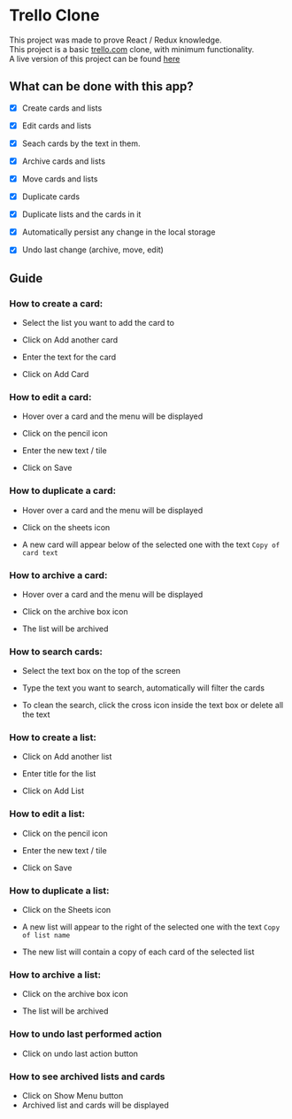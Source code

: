 # Trello Clone

This project was made to prove React / Redux knowledge.  
This project is a basic [trello.com](https://trello.com) clone, with minimum functionality.  
A live version of this project can be found [here](https://gaabmarquez.github.io/trello-clone/)

## What can be done with this app?

- [x] Create cards and lists

- [x] Edit cards and lists

- [x] Seach cards by the text in them.

- [x] Archive cards and lists

- [x] Move cards and lists

- [x] Duplicate cards

- [x] Duplicate lists and the cards in it

- [x] Automatically persist any change in the local storage

- [x] Undo last change (archive, move, edit)

## Guide

### How to create a card:

- Select the list you want to add the card to

- Click on Add another card

- Enter the text for the card

- Click on Add Card

### How to edit a card:

- Hover over a card and the menu will be displayed

- Click on the pencil icon

- Enter the new text / tile

- Click on Save

### How to duplicate a card:

- Hover over a card and the menu will be displayed

- Click on the sheets icon

- A new card will appear below of the selected one with the text `Copy of card text`

### How to archive a card:

- Hover over a card and the menu will be displayed

- Click on the archive box icon

- The list will be archived

### How to search cards:

- Select the text box on the top of the screen

- Type the text you want to search, automatically will filter the cards

- To clean the search, click the cross icon inside the text box or delete all the text

### How to create a list:

- Click on Add another list

- Enter title for the list

- Click on Add List

### How to edit a list:

- Click on the pencil icon

- Enter the new text / tile

- Click on Save

### How to duplicate a list:

- Click on the Sheets icon

- A new list will appear to the right of the selected one with the text `Copy of list name`

- The new list will contain a copy of each card of the selected list

### How to archive a list:

- Click on the archive box icon

- The list will be archived

### How to undo last performed action

- Click on undo last action button

### How to see archived lists and cards

- Click on Show Menu button
- Archived list and cards will be displayed
